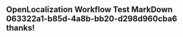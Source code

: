 <properties
ms.topic="hero-topic"
ms.test1="hero-topic"
ms.test2="test"/>


## OpenLocalization Workflow Test MarkDown 063322a1-b85d-4a8b-bb20-d298d960cba6 thanks!



<!--HONumber=Aug16_HO3-->


